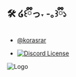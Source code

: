 
## 🛠️ ໒꒰ྀིっ˕ -｡꒱ྀི১

- [@korasrar](https://github.com/korasrar/)

- [![Discord License](https://img.shields.io/badge/Discord%20-%20?style=flat&logoColor=ffb8c6&labelColor=fd6c9e&color=c0c0c0&link=https%3A%2F%2Fdiscord.gg%2FhQTP85QJMR)](https://discord.gg/hQTP85QJMR)




![Logo](https://images-wixmp-ed30a86b8c4ca887773594c2.wixmp.com/f/2f533818-9a53-49a9-a5a5-3895addbe33d/d4zi8xk-7f78ab75-2545-430d-a90f-ae57d83a4626.png?token=eyJ0eXAiOiJKV1QiLCJhbGciOiJIUzI1NiJ9.eyJzdWIiOiJ1cm46YXBwOjdlMGQxODg5ODIyNjQzNzNhNWYwZDQxNWVhMGQyNmUwIiwiaXNzIjoidXJuOmFwcDo3ZTBkMTg4OTgyMjY0MzczYTVmMGQ0MTVlYTBkMjZlMCIsIm9iaiI6W1t7InBhdGgiOiJcL2ZcLzJmNTMzODE4LTlhNTMtNDlhOS1hNWE1LTM4OTVhZGRiZTMzZFwvZDR6aTh4ay03Zjc4YWI3NS0yNTQ1LTQzMGQtYTkwZi1hZTU3ZDgzYTQ2MjYucG5nIn1dXSwiYXVkIjpbInVybjpzZXJ2aWNlOmZpbGUuZG93bmxvYWQiXX0.kKYmM7CBc5ITr8qwl1-1Lxq7WWDLr4vKJuFZ0jETMgY](https://i.pinimg.com/originals/d1/11/fb/d111fbb1f3bd46fb4efc2c92551cb25a.jpg))

